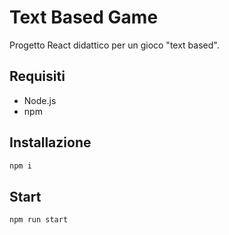 # Text Based Game

Progetto React didattico per un gioco "text based".

## Requisiti

- Node.js
- npm

## Installazione

```bash
npm i
```

## Start

```bash
npm run start
```
